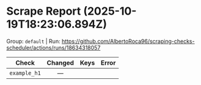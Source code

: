 # Scrape Report (2025-10-19T18:23:06.894Z)

Group: `default`  |  Run: https://github.com/AlbertoRoca96/scraping-checks-scheduler/actions/runs/18634318057

| Check | Changed | Keys | Error |
|---|:---:|:--|:--|
| `example_h1` | — |  |  |
